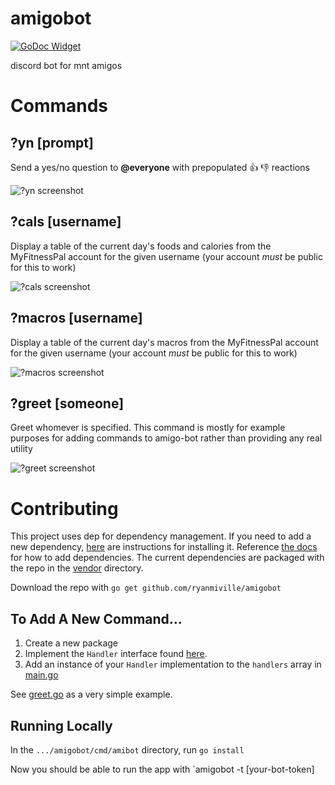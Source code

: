 # amigobot
[![GoDoc Widget]][GoDoc]

discord bot for mnt amigos
# Commands
## ?yn [prompt]
Send a yes/no question to **@everyone** with prepopulated 👍 👎 reactions

![?yn screenshot](https://user-images.githubusercontent.com/2359050/38431566-a448d60e-3992-11e8-8f07-0c017d839bbc.png)
## ?cals [username]
Display a table of the current day's foods and calories from the MyFitnessPal account for the given username (your account _must_ be public for this to work)

![?cals screenshot](https://user-images.githubusercontent.com/2359050/38431591-b908c16c-3992-11e8-82a7-2272a7133183.png)
## ?macros [username]
Display a table of the current day's macros from the MyFitnessPal account for the given username (your account _must_ be public for this to work) 

![?macros screenshot](https://user-images.githubusercontent.com/2359050/38431608-c639a45a-3992-11e8-8696-b8e2a9d14e29.png)
## ?greet [someone]
Greet whomever is specified. This command is mostly for example purposes for adding commands to amigo-bot rather than providing any real utility

![?greet screenshot](https://user-images.githubusercontent.com/2359050/38431625-d3920ade-3992-11e8-91d0-3bb0b22d3f99.png)

# Contributing
This project uses dep for dependency management. If you need to add a new dependency, [here](https://golang.github.io/dep/docs/installation.html) are instructions for installing it. Reference [the docs](https://golang.github.io/dep/docs/daily-dep.html#adding-a-new-dependency) for how to add dependencies. The current dependencies are packaged with the repo in the [vendor](https://github.com/ryanmiville/amigobot/tree/master/vendor) directory.


Download the repo with `go get github.com/ryanmiville/amigobot`

## To Add A New Command...
1. Create a new package
2. Implement the `Handler` interface found [here](handler.go).
3. Add an instance of your `Handler` implementation to the `handlers` array in [main.go](cmd/amigobot/main.go)

See [greet.go](greet/greet.go) as a very simple example.

## Running Locally
In the `.../amigobot/cmd/amibot` directory, run `go install`

Now you should be able to run the app with `amigobot -t [your-bot-token]

[GoDoc]: https://godoc.org/github.com/ryanmiville/amigobot
[GoDoc Widget]: https://godoc.org/github.com/ryanmiville/amigobot?status.svg
